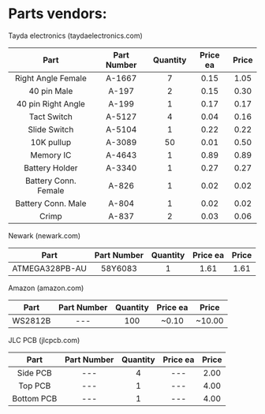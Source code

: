 # Parts vendors:

Tayda electronics (taydaelectronics.com)

| Part | Part Number | Quantity | Price ea | Price |
| :---: | :---: | :---: | :---: | :---: |
| Right Angle Female | A-1667 | 7 | 0.15 | 1.05 |
| 40 pin Male | A-197 | 2 | 0.15 | 0.30 |
| 40 pin Right Angle | A-199 | 1 | 0.17 | 0.17 |
| Tact Switch | A-5127 | 4 | 0.04 | 0.16 |
| Slide Switch | A-5104 | 1 | 0.22 | 0.22 |
| 10K pullup | A-3089 | 50 | 0.01 | 0.50 |
| Memory IC | A-4643 | 1 | 0.89 | 0.89 |
| Battery Holder | A-3340 | 1 | 0.27 | 0.27 |
| Battery Conn. Female | A-826 | 1 | 0.02 | 0.02 |
| Battery Conn. Male | A-804 | 1 | 0.02 | 0.02 |
| Crimp | A-837 | 2 | 0.03 | 0.06 |


Newark (newark.com)


| Part | Part Number | Quantity | Price ea | Price |
| :---: | :---: | :---: | :---: | :---: |
| ATMEGA328PB-AU | 58Y6083 | 1 | 1.61 | 1.61 |



Amazon (amazon.com)


| Part | Part Number | Quantity | Price ea | Price |
| :---: | :---: | :---: | :---: | :---: |
| WS2812B | --- | 100 | ~0.10 | ~10.00 |


JLC PCB (jlcpcb.com)



| Part | Part Number | Quantity | Price ea | Price |
| :---: | :---: | :---: | :---: | :---: |
| Side PCB | --- | 4 | --- | 2.00 |
| Top PCB | --- | 1 | --- | 4.00 |
| Bottom PCB | --- | 1 | --- | 4.00 |

